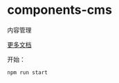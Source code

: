 # components-cms

内容管理

[更多文档](https://www.kne-union.top/#/components)

开始：

```shell
npm run start
```
